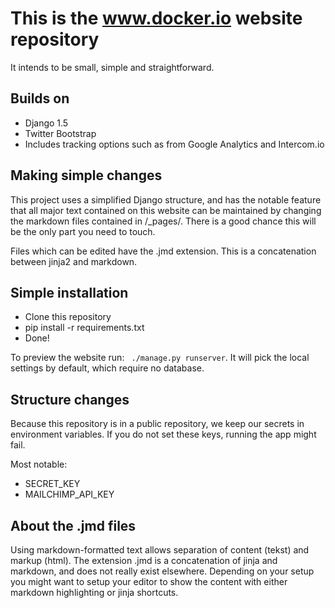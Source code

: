 This is the www.docker.io website repository
==============================================

It intends to be small, simple and straightforward.

Builds on
----------

* Django 1.5
* Twitter Bootstrap
* Includes tracking options such as from Google Analytics and Intercom.io


Making simple changes
---------------------

This project uses a simplified Django structure, and has the notable feature that all major text contained on this
 website can be maintained by changing the markdown files contained in /_pages/. There is a good chance this will
 be the only part you need to touch.

Files which can be edited have the .jmd extension. This is a concatenation between jinja2 and markdown.


Simple installation
-------------------

* Clone this repository
* pip install -r requirements.txt
* Done!

To preview the website run: `` ./manage.py runserver``. It will pick the local settings by default, which require no
database.


Structure changes
-----------------

Because this repository is in a public repository, we keep our secrets in environment variables. If you do not
set these keys, running the app might fail.

Most notable:

* SECRET_KEY
* MAILCHIMP_API_KEY


About the .jmd files
--------------------

Using markdown-formatted text allows separation of content (tekst) and markup (html). The extension
.jmd is a concatenation of jinja and markdown, and does not really exist elsewhere. Depending on your setup
you might want to setup your editor to show the content with either markdown highlighting or jinja shortcuts.
